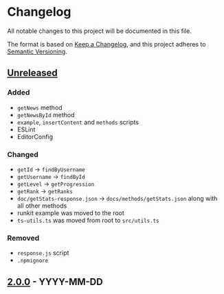 # Changelog
All notable changes to this project will be documented in this file.

The format is based on [Keep a Changelog](https://keepachangelog.com/en/1.0.0/),
and this project adheres to [Semantic Versioning](https://semver.org/spec/v2.0.0.html).

## [Unreleased]
### Added
* `getNews` method
* `getNewsById` method
* `example`, `insertContent` and `methods` scripts
* ESLint
* EditorConfig

### Changed
* `getId` -> `findByUsername`
* `getUsername` -> `findById`
* `getLevel` -> `getProgression`
* `getRank` -> `getRanks`
* `doc/getStats-response.json` -> `docs/methods/getStats.json` along with all other methods
* runkit example was moved to the root
* `ts-utils.ts` was moved from root to `src/utils.ts`

### Removed
* `response.js` script
* `.npmignore`

## [2.0.0] - YYYY-MM-DD

[Unreleased]: https://github.com/danielwerg/r6api.js/compare/v2.0.0...HEAD
[2.0.0]: https://github.com/danielwerg/r6api.js/compare/v1.4.0...v2.0.0